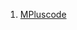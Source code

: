 1. [MPluscode](http://http.us.debian.org/debian/pool/main/f/fonts-mplus/fonts-mplus_063+git20221017+ds-1_all.deb)
